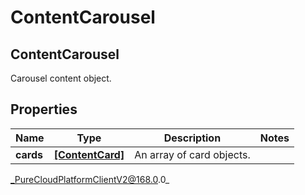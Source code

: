 # ContentCarousel

## ContentCarousel
Carousel content object.

## Properties

|Name | Type | Description | Notes|
|------------ | ------------- | ------------- | -------------|
| **cards** | [**[ContentCard]**]([ContentCard]) | An array of card objects. | |



_PureCloudPlatformClientV2@168.0.0_
